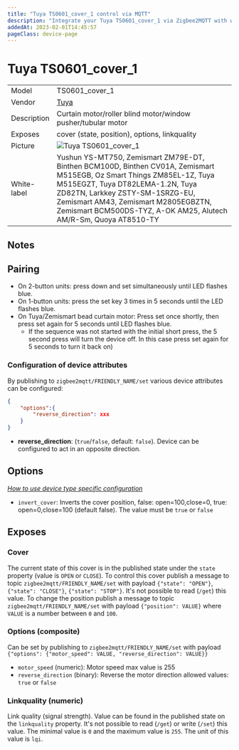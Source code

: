 ```yaml
---
title: "Tuya TS0601_cover_1 control via MQTT"
description: "Integrate your Tuya TS0601_cover_1 via Zigbee2MQTT with whatever smart home infrastructure you are using without the vendor's bridge or gateway."
addedAt: 2023-02-01T14:45:57
pageClass: device-page
---
```


<!-- !!!! -->
<!-- ATTENTION: This file is auto-generated through docgen! -->
<!-- You can only edit the "Notes"-Section between the two comment lines "Notes BEGIN" and "Notes END". -->
<!-- Do not use h1 or h2 heading within "## Notes"-Section. -->
<!-- !!!! -->

# Tuya TS0601_cover_1

|     |     |
|-----|-----|
| Model | TS0601_cover_1  |
| Vendor  | [Tuya](/supported-devices/#v=Tuya)  |
| Description | Curtain motor/roller blind motor/window pusher/tubular motor |
| Exposes | cover (state, position), options, linkquality |
| Picture | ![Tuya TS0601_cover_1](https://www.zigbee2mqtt.io/images/devices/TS0601_cover_1.png) |
| White-label | Yushun YS-MT750, Zemismart ZM79E-DT, Binthen BCM100D, Binthen CV01A, Zemismart M515EGB, Oz Smart Things ZM85EL-1Z, Tuya M515EGZT, Tuya DT82LEMA-1.2N, Tuya ZD82TN, Larkkey ZSTY-SM-1SRZG-EU, Zemismart AM43, Zemismart M2805EGBZTN, Zemismart BCM500DS-TYZ, A-OK AM25, Alutech AM/R-Sm, Quoya AT8510-TY |


<!-- Notes BEGIN: You can edit here. Add "## Notes" headline if not already present. -->
## Notes

## Pairing

- On 2-button units: press down and set simultaneously until LED flashes blue.
- On 1-button units: press the set key 3 times in 5 seconds until the LED flashes blue.
- On Tuya/Zemismart bead curtain motor: Press set once shortly, then press set again for 5 seconds until LED flashes blue.
  - If the sequence was not started with the initial short press, the 5 second press will turn the device off. In this case press set again for 5 seconds to turn it back on)

### Configuration of device attributes
By publishing to `zigbee2mqtt/FRIENDLY_NAME/set` various device attributes can be configured:
```json
{
    "options":{
        "reverse_direction": xxx
    }
}
```

- **reverse_direction**: (`true`/`false`, default: `false`). Device can be configured to act in an opposite direction.
<!-- Notes END: Do not edit below this line -->



## Options
*[How to use device type specific configuration](../guide/configuration/devices-groups.md#specific-device-options)*

* `invert_cover`: Inverts the cover position, false: open=100,close=0, true: open=0,close=100 (default false). The value must be `true` or `false`


## Exposes

### Cover 
The current state of this cover is in the published state under the `state` property (value is `OPEN` or `CLOSE`).
To control this cover publish a message to topic `zigbee2mqtt/FRIENDLY_NAME/set` with payload `{"state": "OPEN"}`, `{"state": "CLOSE"}`, `{"state": "STOP"}`.
It's not possible to read (`/get`) this value.
To change the position publish a message to topic `zigbee2mqtt/FRIENDLY_NAME/set` with payload `{"position": VALUE}` where `VALUE` is a number between `0` and `100`.

### Options (composite)
Can be set by publishing to `zigbee2mqtt/FRIENDLY_NAME/set` with payload `{"options": {"motor_speed": VALUE, "reverse_direction": VALUE}}`
- `motor_speed` (numeric): Motor speed max value is 255
- `reverse_direction` (binary): Reverse the motor direction allowed values: `true` or `false`

### Linkquality (numeric)
Link quality (signal strength).
Value can be found in the published state on the `linkquality` property.
It's not possible to read (`/get`) or write (`/set`) this value.
The minimal value is `0` and the maximum value is `255`.
The unit of this value is `lqi`.

